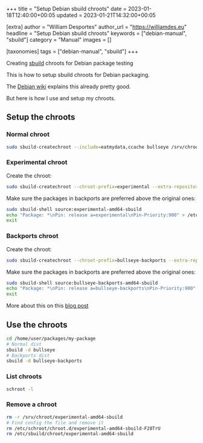 +++
title = "Setup Debian sbuild chroots"
date = 2023-01-18T12:40:00+00:05
updated = 2023-01-21T14:32:00+00:05

[extra]
author = "William Desportes"
author_url = "https://williamdes.eu"
headline = "Setup Debian sbuild chroots"
keywords = ["debian-manual", "sbuild"]
category = "Manual"
images = []


[taxonomies]
tags = ["debian-manual", "sbuild"]
+++

Creating [sbuild](https://wiki.debian.org/sbuild) chroots for Debian package testing

<!-- more -->

This is how to setup sbuild chroots for Debian packaging.

The [Debian wiki](https://wiki.debian.org/sbuild) explains this already pretty good.

But here is how I use and setup my chroots.

## Setup the chroots

### Normal chroot

```sh
sudo sbuild-createchroot --include=eatmydata,ccache bullseye /srv/chroot/bullseye-amd64-sbuild http://ftp.fr.debian.org/debian
```

### Experimental chroot

Create the chroot:

```sh
sudo sbuild-createchroot --chroot-prefix=experimental --extra-repository='deb http://deb.debian.org/debian experimental main' --include=eatmydata,ccache bullseye /srv/chroot/experimental-amd64-sbuild http://ftp.fr.debian.org/debian
```

Make sure the packages in backports are preferred above the original ones:

```sh
sudo sbuild-shell source:experimental-amd64-sbuild
echo "Package: *\nPin: release a=experimental\nPin-Priority:900" > /etc/apt/preferences.d/experimental.pref
exit
```

### Backports chroot

Create the chroot:

```sh
sudo sbuild-createchroot --chroot-prefix=bullseye-backports --extra-repository='deb http://deb.debian.org/debian bullseye-backports main' --include=eatmydata,ccache bullseye /srv/chroot/bullseye-backports-amd64-sbuild http://ftp.fr.debian.org/debian
```

Make sure the packages in backports are preferred above the original ones:

```sh
sudo sbuild-shell source:bullseye-backports-amd64-sbuild
echo "Package: *\nPin: release a=bullseye-backports\nPin-Priority:900" > /etc/apt/preferences.d/bullseye-backports.pref
exit
```

More about this on this [blog post](https://aerostitch.github.io/linux_and_unix/debian/sbuild_with_experimental_distribution.html)

## Use the chroots

```sh
cd /home/user/packages/my-package
# Normal dist
sbuild -d bullseye
# Backports dist
sbuild -d bullseye-backports
```

### List chroots

```sh
schroot -l
```

### Remove a chroot

```sh
rm -r /srv/chroot/experimental-amd64-sbuild
# Find config the file and remove it
rm /etc/schroot/chroot.d/experimental-amd64-sbuild-F28TrU
rm /etc/sbuild/chroot/experimental-amd64-sbuild
```
